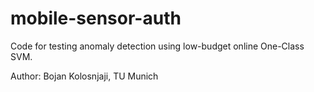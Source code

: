 # mobile-sensor-auth

Code for testing anomaly detection using low-budget online One-Class SVM.

Author: Bojan Kolosnjaji, TU Munich

